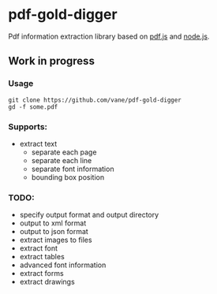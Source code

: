 pdf-gold-digger
====

Pdf information extraction library based on [pdf.js](https://mozilla.github.io/pdf.js/)
and [node.js](https://nodejs.org).

## Work in progress

### Usage
``git clone https://github.com/vane/pdf-gold-digger``  
``gd -f some.pdf``

### Supports:
- extract text
  - separate each page
  - separate each line
  - separate font information
  - bounding box position 

### TODO:
- specify output format and output directory    
- output to xml format
- output to json format
- extract images to files
- extract font
- extract tables
- advanced font information
- extract forms
- extract drawings